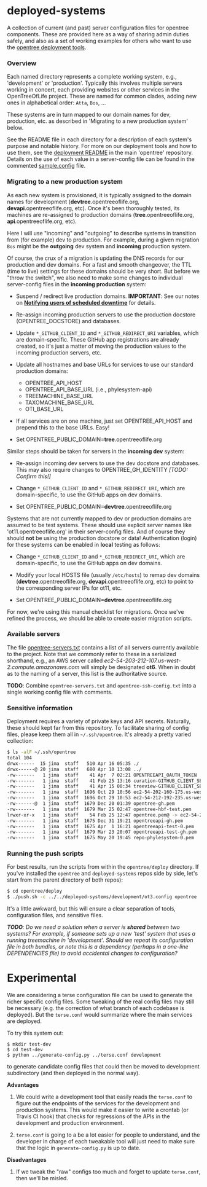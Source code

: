 deployed-systems
================

A collection of current (and past) server configuration files for opentree components. These are provided here as a way of sharing admin duties safely, and also as a set of working examples for others who want to use the [opentree deployment tools](https://github.com/OpenTreeOfLife/opentree/tree/master/deploy).

### Overview

Each named directory represents a complete working system, e.g., 'development' or 'production'. Typically this involves multiple servers working in concert, each providing websites or other services in the OpenTreeOfLife project. These are named for common clades, adding new ones in alphabetical order: `Atta`, `Bos`, ... 

These systems are in turn mapped to our domain names for dev, production, etc. as described in 'Migrating to a new production system' below.

See the README file in each directory for a description of each system's purpose and notable history. For more on our deployment tools and how to use them, see the [deployment README](https://github.com/OpenTreeOfLife/opentree/tree/master/deploy) in the main 'opentree' repository. Details on the use of each value in a server-config file can be found in the commented [sample.config](https://github.com/OpenTreeOfLife/opentree/tree/master/deploy/sample.config) file.

### Migrating to a new production system

As each new system is provisioned, it is typically assigned to the domain names for development (**devtree**.opentreeoflife.org, **devapi**.opentreeoflife.org, etc). Once it's been thoroughly tested, its machines are re-assigned to production domains (**tree**.opentreeoflife.org, **api**.opentreeoflife.org, etc). 

Here I will use "incoming" and "outgoing" to describe systems in transition from (for example) dev to production. For example, during a given migration `Bos` might be the **outgoing** dev system and **incoming** production system.

Of course, the crux of a migration is updating the DNS records for our production and dev domains. For a fast and smooth changeover, the TTL (time to live) settings for these domains should be very short. But before we "throw the switch", we also need to make some changes to individual server-config files in the **incoming production** system:

- Suspend / redirect live production domains. **IMPORTANT**: See our notes on [**Notifying users of scheduled downtime**](https://github.com/OpenTreeOfLife/opentree/tree/master/deploy#notifying-users-of-scheduled-downtime) for details.

- Re-assign incoming production servers to use the production docstore (OPENTREE_DOCSTORE) and databases.

- Update `*_GITHUB_CLIENT_ID` and `*_GITHUB_REDIRECT_URI` variables, which are domain-specific. These GitHub app registrations are already created, so it's just a matter of moving the production values to the incoming production servers, etc.

- Update all hostnames and base URLs for services to use our standard production domains:
    - OPENTREE_API_HOST
    - OPENTREE_API_BASE_URL (i.e., phylesystem-api)
    - TREEMACHINE_BASE_URL
    - TAXOMACHINE_BASE_URL
    - OTI_BASE_URL

- If all services are on one machine, just set OPENTREE_API_HOST and prepend this to the base URLs. Easy!

- Set OPENTREE_PUBLIC_DOMAIN=**tree**.opentreeoflife.org

Similar steps should be taken for servers in the **incoming dev** system:

- Re-assign incoming dev servers to use the dev docstore and databases. This may also require changes to OPENTREE_GH_IDENTITY _[TODO: Confirm this!]_

- Change `*_GITHUB_CLIENT_ID` and `*_GITHUB_REDIRECT_URI`, which are domain-specific, to use the GitHub apps on dev domains.

- Set OPENTREE_PUBLIC_DOMAIN=**devtree**.opentreeoflife.org

Systems that are not currently mapped to dev or production domains are assumed to be test systems. These should use explicit server names like 'ot11.opentreeoflife.org' in their server-config files. And of course they should **not** be using the production docstore or data! Authentication (login) for these systems can be enabled in **local** testing as follows:

- Change `*_GITHUB_CLIENT_ID` and `*_GITHUB_REDIRECT_URI`, which are domain-specific, to use the GitHub apps on dev domains.

- Modify your local HOSTS file (usually `/etc/hosts`) to remap dev domains (**devtree**.opentreeoflife.org, **devapi**.opentreeoflife.org, etc) to point to the corresponding server IPs for ot11, etc.

- Set OPENTREE_PUBLIC_DOMAIN=**devtree**.opentreeoflife.org

For now, we're using this manual checklist for migrations. Once we've refined the process, we should be able to create easier migration scripts.


### Available servers

The file [opentree-servers.txt](https://github.com/OpenTreeOfLife/deployed-systems/blob/master/opentree-servers.txt) contains a list of all servers currently available to the project. Note that we commonly refer to these in a serialized shorthand, e.g., an AWS server called _ec2-54-203-212-107.us-west-2.compute.amazonaws.com_ will simply be designated **ot6**. When in doubt as to the naming of a server, this list is the authoritative source.

**TODO**: Combine ```opentree-servers.txt``` and ```opentree-ssh-config.txt``` into a single working config file with comments.

### Sensitive information

Deployment requires a variety of private keys and API secrets. Naturally, these should kept far from this repository. To facilitate sharing of config files, please keep them all in ```~/.ssh/opentree```. It's already a pretty varied collection:

```bash
$ ls -alF ~/.ssh/opentree
total 104
drwx------  15 jima  staff   510 Apr 16 05:35 ./
drwx------@ 20 jima  staff   680 Apr 10 13:08 ../
-rw-------   1 jima  staff    41 Apr  7 02:21 OPENTREEAPI_OAUTH_TOKEN
-rw-------   1 jima  staff    41 Feb 25 13:16 curation-GITHUB_CLIENT_SECRET-dev.opentreeoflife.org
-rw-------   1 jima  staff    41 Apr 15 00:34 treeview-GITHUB_CLIENT_SECRET-dev.opentreeoflife.org
-rw-------   1 jima  staff  1696 Oct 29 10:56 ec2-54-202-160-175.us-west-2.compute.amazonaws.com.pem
-rw-------   1 jima  staff  1696 Oct 29 10:53 ec2-54-212-192-235.us-west-2.compute.amazonaws.com.pem
-rw-------@  1 jima  staff  1679 Dec 20 01:39 opentree-gh.pem
-rw-------   1 jima  staff  1679 Mar 25 02:47 opentree-hbf-test.pem
lrwxr-xr-x   1 jima  staff    54 Feb 25 12:47 opentree.pem@ -> ec2-54-202-160-175.us-west-2.compute.amazonaws.com.pem
-rw-------   1 jima  staff  1675 Dec 31 19:21 opentreeapi-gh.pem
-rw-------   1 jima  staff  1675 Apr  1 16:21 opentreeapi-test-0.pem
-rw-------   1 jima  staff  1679 Mar 23 20:07 opentreeapi-test-gh.pem
-rw-------   1 jima  staff  1675 May 20 19:45 repo-phylesystem-0.pem
```


### Running the push scripts

For best results, run the scripts from within the ```opentree/deploy``` directory. If you've installed the ```opentree``` and ```deployed-systems``` repos side by side, let's start from the parent directory of both repos):

```bash
$ cd opentree/deploy
$ ./push.sh -c ../../deployed-systems/development/ot3.config opentree
```

It's a little awkward, but this will ensure a clear separation of tools, configuration files, and sensitive files.

_**TODO**: Do we need a solution when a server is **shared** between two systems? For example, if someone sets up a new 'test' system that uses a running treemachine in 'development'. Should we repeat its configuration file in both bundles, or note this is a dependency (perhaps in a one-line DEPENDENCIES file) to avoid accidental changes to configuration?_


# Experimental

We are considering a terse configuration file can be used to generate the richer specific
config files.
Some tweaking of the real config files may still be necessary (e.g. the correction of what
branch of each codebase is deployed).
But the ```terse.conf``` would summarize where the main services are deployed.

To try this system out:

    $ mkdir test-dev
    $ cd test-dev
    $ python ../generate-config.py ../terse.conf development

to generate candidate config files that could then be moved to development subdirectory (and then
deployed in the normal way). 

**Advantages**

1. We could write a development tool that easily reads the ```terse.conf``` to figure out
the endpoints of the services for the development and production systems. This would make it easier to
write a crontab (or Travis CI hook) that checks for regressions of the APIs in the development and 
production environment.

1. ```terse.conf``` is going to a be a lot easier for people to understand, and the developer in charge
of each tweakable tool will just need to make sure that the logic in ```generate-config.py``` is up to date.

**Disadvantages**

1. If we tweak the "raw" configs too much and forget to update ```terse.conf```, then we'll be misled.
